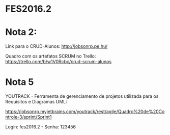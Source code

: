 # FES2016.2

# Nota 2:
Link para o CRUD-Alunos: http://jobsonrp.pe.hu/

Quadro com os artefatos SCRUM no Trello: https://trello.com/b/w1V0Rcbc/crud-scrum-alunos

# Nota 5
YOUTRACK - Ferramenta de gerenciamento de projetos utilizada para os Requisitos e Diagramas UML:

https://jobsonrp.myjetbrains.com/youtrack/rest/agile/Quadro%20de%20Controle-3/sprint/Sprint1

Login: fes2016.2  -  Senha: 123456





